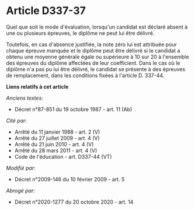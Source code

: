 # Article D337-37

Quel que soit le mode d'évaluation, lorsqu'un candidat est déclaré absent à une ou plusieurs épreuves, le diplôme ne peut lui
être délivré. 

Toutefois, en cas d'absence justifiée, la note zéro lui est attribuée pour chaque épreuve manquée et le diplôme peut être
délivré si le candidat a obtenu une moyenne générale égale ou supérieure à 10 sur 20 à l'ensemble des épreuves du diplôme
affectées de leur coefficient. Dans le cas où le diplôme n'a pas pu lui être délivré, le candidat se présente à des épreuves
de remplacement, dans les conditions fixées à l'article D. 337-44.

**Liens relatifs à cet article**

_Anciens textes_:

  - Décret n°87-851 du 19 octobre 1987 - art. 11 (Ab)

_Cité par_:

  - Arrêté du 11 janvier 1988 - art. 2 (V)
  - Arrêté du 27 juillet 2009 - art. 4 (V)
  - Arrêté du 21 juin 2010 - art. 4 (V)
  - Arrêté du 28 mars 2011 - art. 4 (V)
  - Code de l'éducation - art. D337-44 (VT)

_Modifié par_:

  - Décret n°2009-146 du 10 février 2009 - art. 5

_Abrogé par_:

  - Décret n°2020-1277 du 20 octobre 2020 - art. 14
